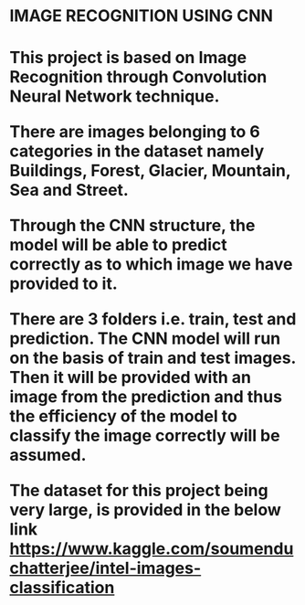 <h1>IMAGE RECOGNITION USING CNN<h1>
This project is based on Image Recognition through Convolution Neural Network technique.

There are images belonging to 6 categories in the dataset namely Buildings, Forest, Glacier, Mountain, Sea and Street.

Through the CNN structure, the model will be able to predict correctly as to which image we have provided to it.

There are 3 folders i.e. train, test and prediction. The CNN model will run on the basis of train and test images. Then it will be provided with an image from the prediction and thus the efficiency of the model to classify the image correctly will be assumed.

The dataset for this project being very large, is provided in the below link
https://www.kaggle.com/soumenduchatterjee/intel-images-classification
